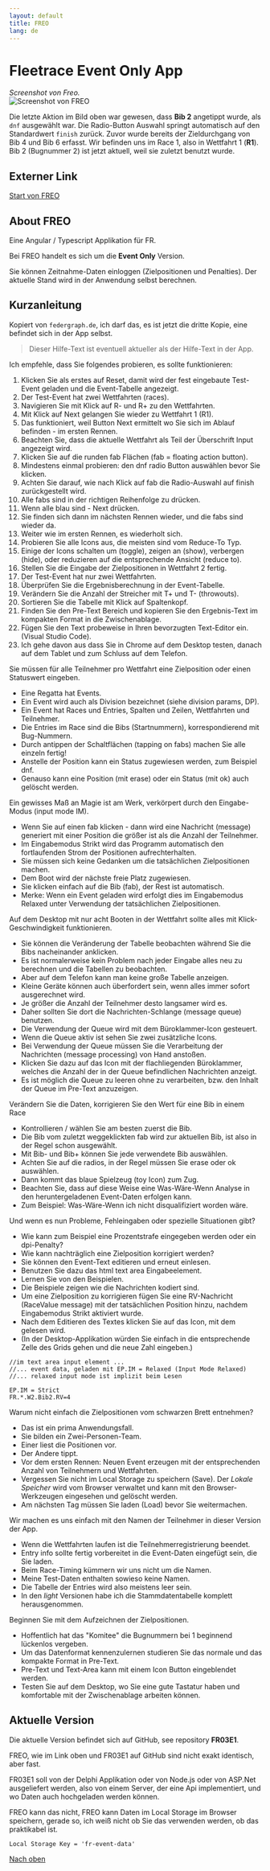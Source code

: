 ```yaml
---
layout: default
title: FREO
lang: de
---
```


# Fleetrace Event Only App

*Screenshot von Freo.*<br>
![Screenshot von FREO](../images/FREO.png)

Die letzte Aktion im Bild oben war gewesen, dass **Bib 2** angetippt wurde, als `dnf` ausgewählt war.
Die Radio-Button Auswahl springt automatisch auf den Standardwert `finish` zurück.
Zuvor wurde bereits der Zieldurchgang von Bib 4 und Bib 6 erfasst.
Wir befinden uns im Race 1, also in Wettfahrt 1 (**R1**).
Bib 2 (Bugnummer 2) ist jetzt aktuell, weil sie zuletzt benutzt wurde.

## Externer Link

[Start von FREO](https://federgraph.de/freo/index.html)

## About FREO

Eine Angular / Typescript Applikation für FR.

Bei FREO handelt es sich um die **Event Only** Version.

Sie können Zeitnahme-Daten einloggen (Zielpositionen und Penalties).
Der aktuelle Stand wird in der Anwendung selbst berechnen.

## Kurzanleitung

Kopiert von `federgraph.de`, ich darf das, es ist jetzt die dritte Kopie, eine befindet sich in der App selbst.

> Dieser Hilfe-Text ist eventuell aktueller als der Hilfe-Text in der App.

Ich empfehle, dass Sie folgendes probieren, es sollte funktionieren:

1. Klicken Sie als erstes auf Reset, damit wird der fest eingebaute Test-Event geladen und die Event-Tabelle angezeigt.
1. Der Test-Event hat zwei Wettfahrten (races).
1. Navigieren Sie mit Klick auf R- und R+ zu den Wettfahrten.
1. Mit Klick auf Next gelangen Sie wieder zu Wettfahrt 1 (R1). 
1. Das funktioniert, weil Button Next ermittelt wo Sie sich im Ablauf befinden - im ersten Rennen.
1. Beachten Sie, dass die aktuelle Wettfahrt als Teil der Überschrift Input angezeigt wird.    
1. Klicken Sie auf die runden fab Flächen (fab = floating action button).
1. Mindestens einmal probieren: den dnf radio Button auswählen bevor Sie klicken.
1. Achten Sie darauf, wie nach Klick auf fab die Radio-Auswahl auf finish zurückgestellt wird.
1. Alle fabs sind in der richtigen Reihenfolge zu drücken.
1. Wenn alle blau sind - Next drücken.
1. Sie finden sich dann im nächsten Rennen wieder, und die fabs sind wieder da.    
1. Weiter wie im ersten Rennen, es wiederholt sich.
1. Probieren Sie alle Icons aus, die meisten sind vom Reduce-To Typ.
1. Einige der Icons schalten um (toggle), zeigen an (show), verbergen (hide), oder reduzieren auf die entsprechende Ansicht (reduce to).
1. Stellen Sie die Eingabe der Zielpositionen in Wettfahrt 2 fertig.
1. Der Test-Event hat nur zwei Wettfahrten.
1. Überprüfen Sie die Ergebnisberechnung in der Event-Tabelle.
1. Verändern Sie die Anzahl der Streicher mit T+ und T- (throwouts).
1. Sortieren Sie die Tabelle mit Klick auf Spaltenkopf.
1. Finden Sie den Pre-Text Bereich und kopieren Sie den Ergebnis-Text im kompakten Format in die Zwischenablage.
1. Fügen Sie den Text probeweise in Ihren bevorzugten Text-Editor ein. (Visual Studio Code).
1. Ich gehe davon aus dass Sie in Chrome auf dem Desktop testen, danach auf dem Tablet und zum Schluss auf dem Telefon.

Sie müssen für alle Teilnehmer pro Wettfahrt eine Zielposition oder einen Statuswert eingeben.

- Eine Regatta hat Events.
- Ein Event wird auch als Division bezeichnet (siehe division params, DP).
- Ein Event hat Races und Entries, Spalten und Zeilen, Wettfahrten und Teilnehmer.
- Die Entries im Race sind die Bibs (Startnummern), korrespondierend mit Bug-Nummern.
- Durch antippen der Schaltflächen (tapping on fabs) machen Sie alle einzeln fertig!
- Anstelle der Position kann ein Status zugewiesen werden, zum Beispiel dnf.
- Genauso kann eine Position (mit erase) oder ein Status (mit ok) auch gelöscht werden.

Ein gewisses Maß an Magie ist am Werk, verkörpert durch den Eingabe-Modus (input mode IM).

- Wenn Sie auf einen fab klicken - dann wird eine Nachricht (message) generiert mit einer Position die größer ist als die Anzahl der Teilnehmer.
- Im Eingabemodus Strikt wird das Programm automatisch den fortlaufenden Strom der Positionen aufrechterhalten.
- Sie müssen sich keine Gedanken um die tatsächlichen Zielpositionen machen.
- Dem Boot wird der nächste freie Platz zugewiesen.
- Sie klicken einfach auf die Bib (fab), der Rest ist automatisch.
- Merke: Wenn ein Event geladen wird erfolgt dies im Eingabemodus Relaxed unter Verwendung der tatsächlichen Zielpositionen.

Auf dem Desktop mit nur acht Booten in der Wettfahrt sollte alles mit Klick-Geschwindigkeit funktionieren.

- Sie können die Veränderung der Tabelle beobachten während Sie die Bibs nacheinander anklicken.
- Es ist normalerweise kein Problem nach jeder Eingabe alles neu zu berechnen und die Tabellen zu beobachten.
- Aber auf dem Telefon kann man keine große Tabelle anzeigen.
- Kleine Geräte können auch überfordert sein, wenn alles immer sofort ausgerechnet wird.
- Je größer die Anzahl der Teilnehmer desto langsamer wird es.
- Daher sollten Sie dort die Nachrichten-Schlange (message queue) benutzen.
- Die Verwendung der Queue wird mit dem Büroklammer-Icon gesteuert.
- Wenn die Queue aktiv ist sehen Sie zwei zusätzliche Icons.
- Bei Verwendung der Queue müssen Sie die Verarbeitung der Nachrichten (message processing) von Hand anstoßen.
- Klicken Sie dazu auf das Icon mit der flachliegenden Büroklammer, welches die Anzahl der in der Queue befindlichen Nachrichten anzeigt.
- Es ist möglich die Queue zu leeren ohne zu verarbeiten, bzw. den Inhalt der Queue im Pre-Text anzuzeigen.

Verändern Sie die Daten, korrigieren Sie den Wert für eine Bib in einem Race

- Kontrollieren / wählen Sie am besten zuerst die Bib.
- Die Bib vom zuletzt weggeklickten fab wird zur aktuellen Bib, ist also in der Regel schon ausgewählt.    
- Mit Bib- und Bib+ können Sie jede verwendete Bib auswählen.
- Achten Sie auf die radios, in der Regel müssen Sie erase oder ok auswählen.
- Dann kommt das blaue Spielzeug (toy Icon) zum Zug.
- Beachten Sie, dass auf diese Weise eine Was-Wäre-Wenn Analyse in den heruntergeladenen Event-Daten erfolgen kann.
- Zum Beispiel: Was-Wäre-Wenn ich nicht disqualifiziert worden wäre.

Und wenn es nun Probleme, Fehleingaben oder spezielle Situationen gibt?

- Wie kann zum Beispiel eine Prozentstrafe eingegeben werden oder ein dpi-Penalty?
- Wie kann nachträglich eine Zielposition korrigiert werden?
- Sie können den Event-Text editieren und erneut einlesen.
- Benutzen Sie dazu das html text area Eingabeelement.
- Lernen Sie von den Beispielen.
- Die Beispiele zeigen wie die Nachrichten kodiert sind.
- Um eine Zielposition zu korrigieren fügen Sie eine RV-Nachricht (RaceValue message) mit der tatsächlichen Position hinzu,
  nachdem Eingabemodus Strikt aktiviert wurde.
- Nach dem Editieren des Textes klicken Sie auf das Icon, mit dem gelesen wird.
- (In der Desktop-Applikation würden Sie einfach in die entsprechende Zelle des Grids gehen und die neue Zahl eingeben.)

```
//im text area input element ...
//... event data, geladen mit EP.IM = Relaxed (Input Mode Relaxed)
//... relaxed input mode ist implizit beim Lesen

EP.IM = Strict
FR.*.W2.Bib2.RV=4
```

Warum nicht einfach die Zielpositionen vom schwarzen Brett entnehmen?

- Das ist ein prima Anwendungsfall.
- Sie bilden ein Zwei-Personen-Team.
- Einer liest die Positionen vor.
- Der Andere tippt.
- Vor dem ersten Rennen: Neuen Event erzeugen mit der entsprechenden Anzahl von Teilnehmern und Wettfahrten.
- Vergessen Sie nicht im Local Storage zu speichern (Save). 
  Der *Lokale Speicher* wird vom Browser verwaltet und kann mit den Browser-Werkzeugen eingesehen und gelöscht werden.
- Am nächsten Tag müssen Sie laden (Load) bevor Sie weitermachen.

Wir machen es uns einfach mit den Namen der Teilnehmer in dieser Version der App.

- Wenn die Wettfahrten laufen ist die Teilnehmerregistrierung beendet.
- Entry info sollte fertig vorbereitet in die Event-Daten eingefügt sein, die Sie laden.
- Beim Race-Timing kümmern wir uns nicht um die Namen.
- Meine Test-Daten enthalten sowieso keine Namen.
- Die Tabelle der Entries wird also meistens leer sein.
- In den *light* Versionen habe ich die Stammdatentabelle komplett herausgenommen.

Beginnen Sie mit dem Aufzeichnen der Zielpositionen.

- Hoffentlich hat das "Komitee" die Bugnummern bei 1 beginnend lückenlos vergeben.
- Um das Datenformat kennenzulernen studieren Sie das normale und das kompakte Format in Pre-Text.
- Pre-Text und Text-Area kann mit einem Icon Button eingeblendet werden.
- Testen Sie auf dem Desktop, wo Sie eine gute Tastatur haben und komfortable mit der Zwischenablage arbeiten können.

## Aktuelle Version

Die aktuelle Version befindet sich auf GitHub, see repository **FR03E1**.

FREO, wie im Link oben und FR03E1 auf GitHub sind nicht exakt identisch, aber fast.

FR03E1 soll von der Delphi Applikation oder von Node.js oder von ASP.Net ausgeliefert werden,
also von einem Server, der eine Api implementiert, und wo Daten auch hochgeladen werden können.

FREO kann das nicht, FREO kann Daten im Local Storage im Browser speichern, gerade so,
ich weiß nicht ob Sie das verwenden werden, ob das praktikabel ist.

```
Local Storage Key = 'fr-event-data'
```

[Nach oben](#)
